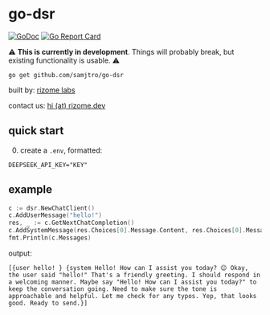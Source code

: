 # go-dsr

[![GoDoc](https://pkg.go.dev/badge/github.com/samjtro/go-dsr)](https://pkg.go.dev/github.com/samjtro/go-dsr)
[![Go Report Card](https://goreportcard.com/badge/github.com/samjtro/go-dsr)](https://goreportcard.com/report/github.com/samjtro/go-dsr)

⚠️ **This is currently in development**. Things will probably break, but existing functionality is usable. ⚠️

```shell
go get github.com/samjtro/go-dsr
```

built by: [rizome labs](https://rizome.dev)

contact us: [hi (at) rizome.dev](mailto:hi@rizome.dev)

## quick start

0. create a `.env`, formatted:
```
DEEPSEEK_API_KEY="KEY"
```

## example

```go
c := dsr.NewChatClient()
c.AddUserMessage("hello!")
res, _ := c.GetNextChatCompletion()
c.AddSystemMessage(res.Choices[0].Message.Content, res.Choices[0].Message.ReasoningContent)
fmt.Println(c.Messages)
```

output:

```
[{user hello! } {system Hello! How can I assist you today? 😊 Okay, the user said "hello!" That's a friendly greeting. I should respond in a welcoming manner. Maybe say "Hello! How can I assist you today?" to keep the conversation going. Need to make sure the tone is approachable and helpful. Let me check for any typos. Yep, that looks good. Ready to send.}]
```
